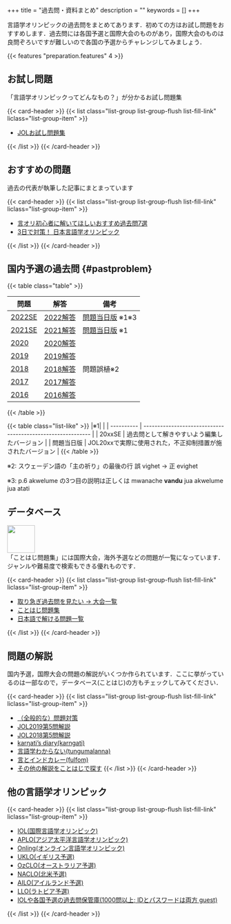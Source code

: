 +++
title = "過去問・資料まとめ"
description = ""
keywords = []
+++

言語学オリンピックの過去問をまとめてあります．初めての方はお試し問題をおすすめします．過去問には各国予選と国際大会のものがあり，国際大会のものは良問ぞろいですが難しいので各国の予選からチャレンジしてみましょう．

{{< features "preparation.features" 4 >}}

## お試し問題

「言語学オリンピックってどんなもの？」が分かるお試し問題集

{{< card-header >}}
{{< list class="list-group list-group-flush list-fill-link" liclass="list-group-item" >}}

- [JOLお試し問題集](/sample-problems/)

{{< /list >}}
{{< /card-header >}}

## おすすめの問題

過去の代表が執筆した記事にまとまっています

{{< card-header >}}
{{< list class="list-group list-group-flush list-fill-link" liclass="list-group-item" >}}

- [言オリ初心者に解いてほしいおすすめ過去問7選](https://fulfom.hatenablog.com/entry/2021/07/31/074102)
- [3日で対策！ 日本言語学オリンピック](http://zohe.hatenablog.com/entry/2019/03/21/191555)

{{< /list >}}
{{< /card-header >}}

## 国内予選の過去問 {#pastproblem}

{{< table class="table" >}}

| 問題                          | 解答                                                                 | 備考                              |
| ----------------------------- | -------------------------------------------------------------------- | --------------------------------- |
| [2022SE](/pdf/jol2022-se.pdf) | [2022解答](/pdf/jol2022-sol.pdf)                                     | [問題当日版](/pdf/jol2022.pdf) ※1※3 |
| [2021SE](/pdf/jol2021-se.pdf) | [2021解答](/pdf/jol2021-sol.pdf)                                     | [問題当日版](/pdf/jol2021.pdf) ※1 |
| [2020](/pdf/jol2020.pdf)      | [2020解答](/pdf/jol2020-sol.pdf)                                     |                                   |
| [2019](/pdf/jol2019.pdf)      | [2019解答](/pdf/jol2019-sol.pdf)                                     |                                   |
| [2018](/pdf/jol2018.pdf)      | [2018解答](/pdf/jol2018-sol.pdf) | 問題誤植※2                        |
| [2017](/pdf/jol2017.pdf)      | [2017解答](/pdf/jol2017-sol.pdf)                                     |                                   |
| [2016](/pdf/jol2016.pdf)      |  [2016解答](/pdf/jol2016-sol.pdf)                                                                    |                                   |

{{< /table >}}

{{< table class="list-like" >}}
|※1|                                                             |
| ---------- | ----------------------------------------------------------- |
| 20xxSE     | 過去問として解きやすいよう編集したバージョン                |
| 問題当日版 | JOL20xxで実際に使用された，不正抑制措置が施されたバージョン |
{{< /table >}}

※2: スウェーデン語の「主の祈り」の最後の行 誤 vighet -> 正 evighet

※3: p.6 akwelume の3つ目の説明は正しくは mwanache **vandu** jua akwelume jua atati

## データベース

<div class="d-flex">
  <div class="flex-shrink-0">
    <a href="https://kotohazi.netlify.app/problems/">
        <img class="hover-zoom" style="height: 64px" src="/img/kotohazi-logo.svg">
    </a>
  </div>
  <div class="flex-grow-1 ms-3">
  「ことはじ問題集」には国際大会，海外予選などの問題が一覧になっています．ジャンルや難易度で検索もできる優れものです．
  </div>
</div>

{{< card-header >}}
{{< list class="list-group list-group-flush list-fill-link" liclass="list-group-item" >}}

- [取り急ぎ過去問を見たい → 大会一覧](https://kotohazi.netlify.app/problems/contests)
- [ことはじ問題集](https://kotohazi.netlify.app/problems/)
- <a href="https://kotohazi.netlify.app/problems/?v=1&t=SU9MMjAoMVs1LTldfFteMDFdXGQpfEpPTHxBUExPfOaXpeacrOiqnuiosw&s=5pel5pys6Kqe44Gn6Kej44GR44KL5ZWP6aGM" target="_blank">日本語で解ける問題一覧</a>

{{< /list >}}
{{< /card-header >}}

## 問題の解説

国内予選，国際大会の問題の解説がいくつか作られています．ここに挙がっているのは一部なので，データベース(ことはじ)の方もチェックしてみてください．

{{< card-header >}}
{{< list class="list-group list-group-flush list-fill-link" liclass="list-group-item" >}}

- [（全般的な）問題対策](/tutorial/)
- [JOL2019第5問解説](https://fulfom.hatenablog.com/entry/2019/12/21/145615)  
- [JOL2018第5問解説](https://karngati.hatenablog.com/entry/JOL2018_5)
- [karŋati’s diary(karngati)](https://karngati.hatenablog.com/entry/JOL2018_5)
- [言語学わからない(tungumalanna)](https://tungumalanna.hatenablog.com/archive/category/IOL%E9%9D%9E%E5%85%AC%E5%BC%8F%E8%A7%A3%E8%AA%AC)
- [言とインドカレー(fulfom)](https://fulfom.hatenablog.com/archive/category/%E8%A8%80%E3%82%AA%E3%83%AA%E8%A7%A3%E8%AA%AC)
- <a href="https://kotohazi.netlify.app/problems/?s=6Kej6Kqs44Gu44GC44KL5ZWP6aGM&v=1&c=0B4" target="_blank">その他の解説をことはじで探す</a>
{{< /list >}}
{{< /card-header >}}

## 他の言語学オリンピック

{{< card-header >}}
{{< list class="list-group list-group-flush list-fill-link" liclass="list-group-item" >}}

- [IOL(国際言語学オリンピック)](https://ioling.org/problems/by_year)
- [APLO(アジア太平洋言語学オリンピック)](https://aplo.asia/problems-by-year/)
- [Onling(オンライン言語学オリンピック)](https://onling.org/)
- [UKLO(イギリス予選)](https://www.uklo.org/past-problems#problems)
- [OzCLO(オーストラリア予選)](https://ozclo.org.au/past-problems/)
- [NACLO(北米予選)](https://nacloweb.org/practice.php#previous_problems)
- [AILO(アイルランド予選)](https://ailo.adaptcentre.ie/sample-puzzles/)
- [LLO(ラトビア予選)](http://loling.lv/en/past.html)
- [IOLや各国予選の過去問保管庫(1000問以上; IDとパスワードは両方 guest)](http://tangra.cs.yale.edu/naclobase/)

{{< /list >}}
{{< /card-header >}}
